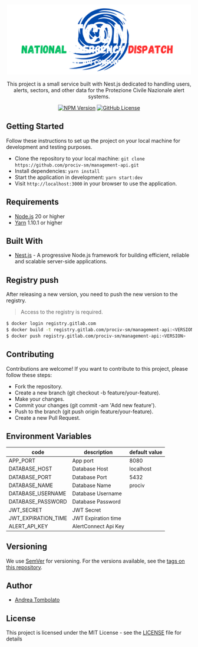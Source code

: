 <p align="center">
  <a href="https://github.com/prociv-sm/management-api" target="blank"><img src="app_logo.png" width="500" alt="ProCiv API Logo" /></a>
</p>

[circleci-image]: https://img.shields.io/circleci/build/github/nestjs/nest/master?token=abc123def456
[circleci-url]: https://circleci.com/gh/nestjs/nest

<p align="center">
This project is a small service built with Nest.js dedicated to handling users, alerts, sectors, and other data for the Protezione Civile Nazionale alert systems.
</p>
<p align="center">
    <a href="https://www.npmjs.com/~nestjscore" target="_blank"><img src="https://img.shields.io/npm/v/@andreacw5/fileharbor" alt="NPM Version" /></a>
    <a href="https://github.com/prociv-sm/management-api/blob/main/LICENSE.md" target="_blank"><img alt="GitHub License" src="https://img.shields.io/github/license/andreacw5/fileharbor"></a>
</p>

## Getting Started
Follow these instructions to set up the project on your local machine for development and testing purposes.
- Clone the repository to your local machine: `git clone https://github.com/prociv-sm/management-api.git`
- Install dependencies: `yarn install`
- Start the application in development: `yarn start:dev`
- Visit `http://localhost:3000` in your browser to use the application.

## Requirements
- [Node.js](https://nodejs.org/en/download/) 20 or higher
- [Yarn](https://yarnpkg.com/en/) 1.10.1 or higher

## Built With
- [Nest.js](https://nestjs.com/) - A progressive Node.js framework for building efficient, reliable and scalable server-side applications.

## Registry push
After releasing a new version, you need to push the new version to the registry.
> Access to the registry is required.
```bash
$ docker login registry.gitlab.com
$ docker build -t registry.gitlab.com/prociv-sm/management-api:<VERSION> .
$ docker push registry.gitlab.com/prociv-sm/management-api:<VERSION>
```

## Contributing
Contributions are welcome! If you want to contribute to this project, please follow these steps:

- Fork the repository.
- Create a new branch (git checkout -b feature/your-feature).
- Make your changes.
- Commit your changes (git commit -am 'Add new feature').
- Push to the branch (git push origin feature/your-feature).
- Create a new Pull Request.

## Environment Variables
| code                | description          | default value |
|---------------------|----------------------|---------------|
| APP_PORT            | App port             | 8080          |
| DATABASE_HOST       | Database Host        | localhost     |
| DATABASE_PORT       | Database Port        | 5432          |
| DATABASE_NAME       | Database Name        | prociv        |
| DATABASE_USERNAME   | Database Username    |               |
| DATABASE_PASSWORD   | Database Password    |               |
| JWT_SECRET          | JWT Secret           |               |
| JWT_EXPIRATION_TIME | JWT Expiration time  |               |
| ALERT_API_KEY       | AlertConnect Api Key |               |

## Versioning
We use [SemVer](http://semver.org/) for versioning. For the versions available, see the [tags on this repository](https://github.com/andreacw5/url-manager-app/releases).

## Author
- [Andrea Tombolato](https://andreatombolato.dev)

## License
This project is licensed under the MIT License - see the [LICENSE](LICENSE.md) file for details

